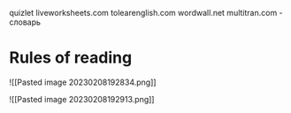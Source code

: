 quizlet
liveworksheets.com
tolearenglish.com
wordwall.net
multitran.com - словарь


# Rules of reading
![[Pasted image 20230208192834.png]]

![[Pasted image 20230208192913.png]]